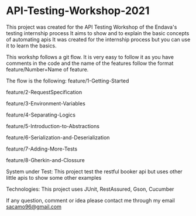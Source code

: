 # API-Testing-Workshop-2021

This project was created for the API Testing Workshop of the Endava's testing internship process
It aims to show and to explain the basic concepts of automating apis 
It was created for the internship process but you can use it to learn the basics.

This workshp follows a git flow. It is very easy to follow it as you have comments in the code and the name of the features follow the format feature/Number+Name of feature.

The flow is the following:
feature/1-Getting-Started

feature/2-RequestSpecification

feature/3-Environment-Variables

feature/4-Separating-Logics

feature/5-Introduction-to-Abstractions

feature/6-Serialization-and-Deserialization

feature/7-Adding-More-Tests

feature/8-Gherkin-and-Clossure

System under Test:
This project test the restful booker api but uses other little apis to show some other examples

Technologies:
This project uses JUnit, RestAssured, Gson, Cucumber


If any question, comment or idea please contact me through my email sacamo96@gmail.com
